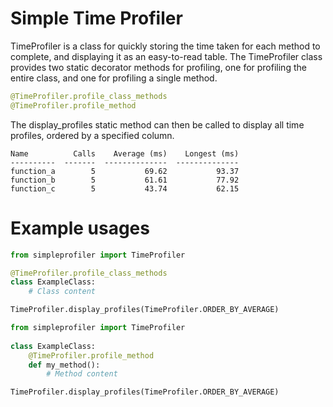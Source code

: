 # Simple Time Profiler
TimeProfiler is a class for quickly storing the time taken for each method to complete, and displaying it as an easy-to-read table.
The TimeProfiler class provides two static decorator methods for profiling, one for profiling the entire class, and one for profiling a single method.

```python
@TimeProfiler.profile_class_methods
@TimeProfiler.profile_method
```

The display_profiles static method can then be called to display all time profiles, ordered by a specified column.

```
Name          Calls    Average (ms)    Longest (ms)
----------  -------  --------------  --------------
function_a        5           69.62           93.37
function_b        5           61.61           77.92
function_c        5           43.74           62.15
```

# Example usages

```python
from simpleprofiler import TimeProfiler

@TimeProfiler.profile_class_methods
class ExampleClass:
    # Class content

TimeProfiler.display_profiles(TimeProfiler.ORDER_BY_AVERAGE)
```

```python
from simpleprofiler import TimeProfiler
    
class ExampleClass:
    @TimeProfiler.profile_method
    def my_method():
        # Method content

TimeProfiler.display_profiles(TimeProfiler.ORDER_BY_AVERAGE)
```
